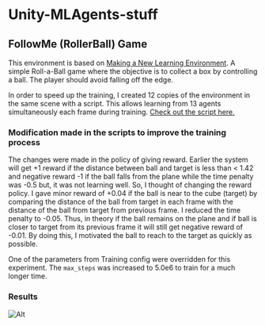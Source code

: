 # Unity-MLAgents-stuff

## FollowMe (RollerBall) Game

This environment is based on [Making a New Learning Environment](https://github.com/Unity-Technologies/ml-agents/blob/master/docs/Learning-Environment-Create-New.md). A simple Roll-a-Ball game where the objective is to collect a box by controlling a ball. The player should avoid falling off the edge.

In order to speed up the training, I created 12 copies of the environment in the same scene with a script. This allows learning from 13 agents simultaneously each frame during training. [Check out the script here.](./FollowMe/Assets/Scripts/EnvironmentCloner.cs)

### Modification made in the scripts to improve the training process
The changes were made in the policy of giving reward. Earlier the system will get +1 reward if the distance between ball and target is less than < 1.42 and negative reward -1 if the ball falls from the plane while the time penalty was -0.5 but, it was not learning well. So, I thought of changing the reward policy. I gave minor reward of +0.04 if the ball is near to the cube (target) by comparing the distance of the ball from target in each frame with the distance of the ball from target from previous frame. I reduced the time penalty to -0.05. Thus, in theory if the ball remains on the plane and if ball is closer to target from its previous frame it will still get negative reward of -0.01. By doing this, I motivated the ball to reach to the target as quickly as possible.

One of the parameters from Training config were overridden for this experiment. The `max_steps` was increased to 5.0e6 to train for a much longer time.


### Results

![Alt](./images/playtest.gif "Record of agent performance after final training")
